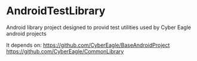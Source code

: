 AndroidTestLibrary
==================

Android library project designed to provid test utilities used by Cyber Eagle android projects


It depends on:
https://github.com/CyberEagle/BaseAndroidProject
https://github.com/CyberEagle/CommonLibrary
